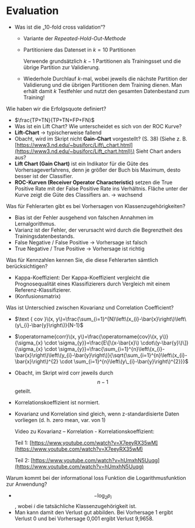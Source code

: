 # Evaluation

* Was ist die „10-fold cross validation“?
  * Variante der _Repeated-Hold-Out-Methode_
  * Partitioniere das Datenset in $k = 10$ Partitionen

    Verwende grundsätzlich $k−1$ Partitionen als Trainingsset und die übrige Partition zur Validierung.

  * Wiederhole Durchlauf  $k$-mal, wobei jeweils die nächste Partition der Validierung und die übrigen Partitionen dem Training dienen. Man erhält damit $k$ Testfehler und nutzt den gesamten Datenbestand zum Training!

Wie haben wir die Erfolgsquote definiert?
* $\frac{TP+TN}{TP+TN+FP+FN}$
* Was ist ein Lift Chart? Wie unterscheidet es sich von der ROC Kurve?
* **Lift-Chart** → typischerweise fallend
* Obacht, wird im Skript nicht **Gain-Chart** vorgestellt? \(S. 38\) \(Siehe z. B. [https://www3.nd.edu/~busiforc/Lift\_chart.html](https://www3.nd.edu/~busiforc/Lift_chart.html)\) Sieht Chart anders aus?
* **Lift Chart \(Gain Chart\)** ist ein Indikator für die Güte des Vorhersageverfahrens, denn je größer der Buch bis Maximum, desto besser ist der Classifier.
* **ROC-Kurven \(Receiver Operator Characteristic\)** setzen die True Positive Rate mit der False Positive Rate ins Verhältnis. Fläche unter der Kurve zeigt die Güte des Classifiers an. → wachsend

Was für Fehlerarten gibt es bei Vorhersagen von Klassenzugehörigkeiten?
  * Bias ist der Fehler ausgehend von falschen Annahmen im Lernalgorithmus.
  * Varianz ist der Fehler, der verursacht wird durch die Begrenztheit des Trainingsdatenbestands.
  * False Negative / False Positive → Vorhersage ist falsch
  * True Negative / True Positive → Vorhersage ist richtig

Was für Kennzahlen kennen Sie, die diese Fehlerarten sämtlich berücksichtigen?
  * Kappa-Koeffizient: Der Kappa-Koeffizient vergleicht die Prognosequalität eines Klassifizierers durch Vergleich mit einem Referenz-Klassifizierer.
  * \(Konfusionsmatrix\)

Was ist Unterschied zwischen Kovarianz und Correlation Coefficient?
  * $\text { cov }\(x, y\)=\frac{\sum_{i=1}^{N}\left\(x_{i}-\bar{x}\right\)\left\(y\_{i}-\bar{y}\right\)}{N-1}$
  * $\operatorname{corr}\(x, y\)=\frac{\operatorname{cov}\(x, y\)}{\sigma_{x} \cdot \sigma_{y}}=\frac{E\[\(x-\bar{x}\) \cdot\(y-\bar{y}\)\]}{\sigma_{x} \cdot \sigma_{y}}=\frac{\sum_{i=1}^{n}\left\(x_{i}-\bar{x}\right\)\left\(y_{i}-\bar{y}\right\)}{\sqrt{\sum_{i=1}^{n}\left\(x_{i}-\bar{x}\right\)^{2} \cdot \sum_{i=1}^{n}\left\(y\_{i}-\bar{y}\right\)^{2}}}$
  * Obacht, im Skript wird corr jeweils durch $$n-1$$ geteilt.
  * Korrelationskoeffizient ist normiert.
  * Kovarianz und Korrelation sind gleich, wenn z-standardisierte Daten vorliegen \(d. h. zero mean, var. von 1\)

    Video zu Kovarianz – Korrelation - Korrelationskoeffizient:

    Teil 1: [https://www.youtube.com/watch?v=X7eeyRX35wM](https://www.youtube.com/watch?v=X7eeyRX35wM)

    Teil 2: [https://www.youtube.com/watch?v=hUmxhN5Uuqg](https://www.youtube.com/watch?v=hUmxhN5Uuqg)

Warum kommt bei der informational loss Funktion die Logarithmusfunktion zur Anwendung?
  * $$-\log_{2} p_{i}$$, wobei $i$ die tatsächliche Klassenzugehörigkeit ist.
  * Man kann damit den Verlust gut abbilden. Bei Vorhersage 1 ergibt Verlust 0 und bei Vorhersage 0,001 ergibt Verlust 9,9658.


